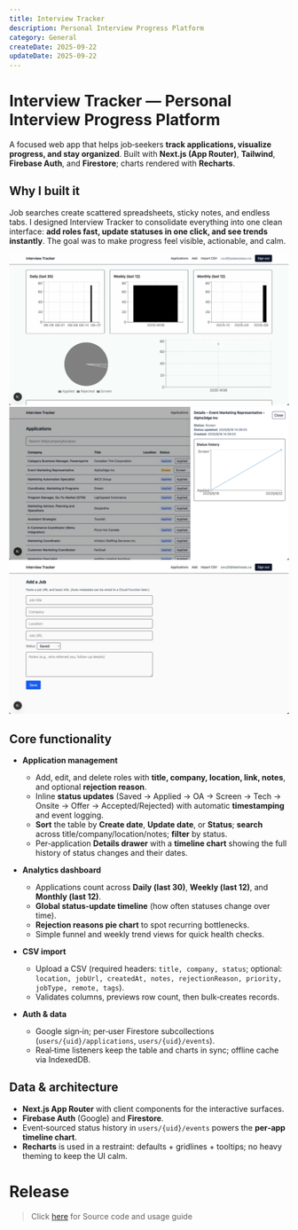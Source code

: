 ```yaml
---
title: Interview Tracker
description: Personal Interview Progress Platform
category: General
createDate: 2025-09-22
updateDate: 2025-09-22
---
```


# Interview Tracker — Personal Interview Progress Platform

A focused web app that helps job‑seekers **track applications, visualize progress, and stay organized**. Built with **Next.js (App Router)**, **Tailwind**, **Firebase Auth**, and **Firestore**; charts rendered with **Recharts**.

## Why I built it

Job searches create scattered spreadsheets, sticky notes, and endless tabs. I designed Interview Tracker to consolidate everything into one clean interface: **add roles fast, update statuses in one click, and see trends instantly**. The goal was to make progress feel visible, actionable, and calm.

![About](./about.png)
![About](./about2.png)
![About](./about3.png)

## Core functionality

* **Application management**

  * Add, edit, and delete roles with **title, company, location, link, notes**, and optional **rejection reason**.
  * Inline **status updates** (Saved → Applied → OA → Screen → Tech → Onsite → Offer → Accepted/Rejected) with automatic **timestamping** and event logging.
  * **Sort** the table by **Create date**, **Update date**, or **Status**; **search** across title/company/location/notes; **filter** by status.
  * Per‑application **Details drawer** with a **timeline chart** showing the full history of status changes and their dates.

* **Analytics dashboard**

  * Applications count across **Daily (last 30)**, **Weekly (last 12)**, and **Monthly (last 12)**.
  * **Global status‑update timeline** (how often statuses change over time).
  * **Rejection reasons pie chart** to spot recurring bottlenecks.
  * Simple funnel and weekly trend views for quick health checks.

* **CSV import**

  * Upload a CSV (required headers: `title, company, status`; optional: `location, jobUrl, createdAt, notes, rejectionReason, priority, jobType, remote, tags`).
  * Validates columns, previews row count, then bulk‑creates records.

* **Auth & data**

  * Google sign‑in; per‑user Firestore subcollections (`users/{uid}/applications`, `users/{uid}/events`).
  * Real‑time listeners keep the table and charts in sync; offline cache via IndexedDB.

## Data & architecture

* **Next.js App Router** with client components for the interactive surfaces.
* **Firebase Auth** (Google) and **Firestore**.
* Event‑sourced status history in `users/{uid}/events` powers the **per‑app timeline chart**.
* **Recharts** is used in a restraint: defaults + gridlines + tooltips; no heavy theming to keep the UI calm.

# Release

> Click [here](https://github.com/taobowen/Interview-King) for Source code and usage guide
